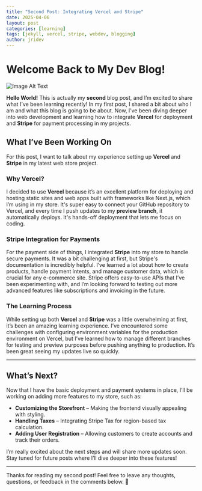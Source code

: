 ```yaml
---
title: "Second Post: Integrating Vercel and Stripe"
date: 2025-04-06
layout: post
categories: [learning]
tags: [jekyll, vercel, stripe, webdev, blogging]
author: jridev
---
```


# Welcome Back to My Dev Blog!
![Image Alt Text](https://en.m.wikipedia.org/wiki/File:Stripe_Logo,_revised_2016.svg)


**Hello World!** This is actually my **second** blog post, and I’m excited to share what I’ve been learning recently! In my first post, I shared a bit about who I am and what this blog is going to be about. Now, I’ve been diving deeper into web development and learning how to integrate **Vercel** for deployment and **Stripe** for payment processing in my projects.

## What I’ve Been Working On

For this post, I want to talk about my experience setting up **Vercel** and **Stripe** in my latest web store project.

### Why Vercel?

I decided to use **Vercel** because it’s an excellent platform for deploying and hosting static sites and web apps built with frameworks like Next.js, which I’m using in my store. It's super easy to connect your GitHub repository to Vercel, and every time I push updates to my **preview branch**, it automatically deploys. It's hands-off deployment that lets me focus on coding.

### Stripe Integration for Payments

For the payment side of things, I integrated **Stripe** into my store to handle secure payments. It was a bit challenging at first, but Stripe's documentation is incredibly helpful. I’ve learned a lot about how to create products, handle payment intents, and manage customer data, which is crucial for any e-commerce site. Stripe offers easy-to-use APIs that I’ve been experimenting with, and I’m looking forward to testing out more advanced features like subscriptions and invoicing in the future.

### The Learning Process

While setting up both **Vercel** and **Stripe** was a little overwhelming at first, it’s been an amazing learning experience. I’ve encountered some challenges with configuring environment variables for the production environment on Vercel, but I’ve learned how to manage different branches for testing and preview purposes before pushing anything to production. It’s been great seeing my updates live so quickly.

---

## What’s Next?

Now that I have the basic deployment and payment systems in place, I’ll be working on adding more features to my store, such as:

- **Customizing the Storefront** – Making the frontend visually appealing with styling.
- **Handling Taxes** – Integrating Stripe Tax for region-based tax calculation.
- **Adding User Registration** – Allowing customers to create accounts and track their orders.

I’m really excited about the next steps and will share more updates soon. Stay tuned for future posts where I’ll dive deeper into these features!

---

Thanks for reading my second post! Feel free to leave any thoughts, questions, or feedback in the comments below. 🚀
